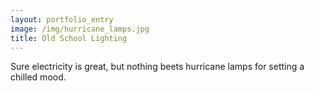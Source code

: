 ```yaml
---
layout: portfolio_entry
image: /img/hurricane_lamps.jpg
title: Old School Lighting
---
```


Sure electricity is great, but nothing beets hurricane lamps for setting a chilled mood.
